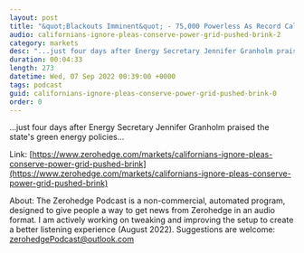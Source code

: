 ```yaml
---
layout: post
title: "&quot;Blackouts Imminent&quot; - 75,000 Powerless As Record California Power Usage Sparks 'Demand Response Event'"
audio: californians-ignore-pleas-conserve-power-grid-pushed-brink-2
category: markets
desc: "...just four days after Energy Secretary Jennifer Granholm praised the state's green energy policies..."
duration: 00:04:33
length: 273
datetime: Wed, 07 Sep 2022 00:39:00 +0000
tags: podcast
guid: californians-ignore-pleas-conserve-power-grid-pushed-brink-0
order: 0
---
```

...just four days after Energy Secretary Jennifer Granholm praised the state's green energy policies...

Link: [https://www.zerohedge.com/markets/californians-ignore-pleas-conserve-power-grid-pushed-brink](https://www.zerohedge.com/markets/californians-ignore-pleas-conserve-power-grid-pushed-brink)

About: The Zerohedge Podcast is a non-commercial, automated program, designed to give people a way to get news from Zerohedge in an audio format.  I am actively working on tweaking and improving the setup to create a better listening experience (August 2022).  Suggestions are welcome: [zerohedgePodcast@outlook.com](mailto:zerohedgePodcast@outlook.com)
